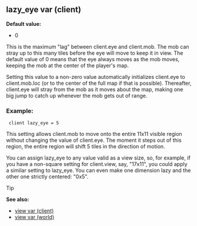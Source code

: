 ## lazy_eye var (client)

**Default value:**
+   0


This is the maximum "lag" between client.eye and client.mob.
The mob can stray up to this many tiles before the eye will move to keep
it in view. The default value of 0 means that the eye always moves as
the mob moves, keeping the mob at the center of the player\'s map.


Setting this value to a non-zero value automatically
initializes client.eye to client.mob.loc (or to the center of the full
map if that is possible). Thereafter, client.eye will stray from the mob
as it moves about the map, making one big jump to catch up whenever the
mob gets out of range.
### Example:

``` dm
 client lazy_eye = 5 
```
 

This setting
allows client.mob to move onto the entire 11x11 visible region without
changing the value of client.eye. The moment it steps out of this
region, the entire region will shift 5 tiles in the direction of motion.


You can assign lazy_eye to any value valid as a view size, so,
for example, if you have a non-square setting for client.view, say,
"17x11", you could apply a similar setting to lazy_eye. You can even
make one dimension lazy and the other one strictly centered: "0x5".

> [!TIP] 
> **See also:**
> +   [view var (client)](/ref/client/var/view.md) 
> +   [view var (world)](/ref/world/var/view.md) <!-- -->